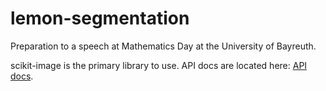 # lemon-segmentation
Preparation to a speech at Mathematics Day at the University of Bayreuth.

scikit-image is the primary library to use. API docs are located here: [API docs](http://scikit-image.org/docs/stable/api/api.html).
